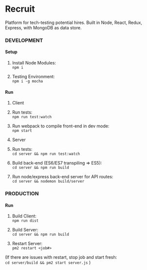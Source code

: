 # Recruit
Platform for tech-testing potential hires.  Built in Node, React, Redux, Express, with MongoDB as data store.

### DEVELOPMENT
#### Setup
1. Install Node Modules:  
```npm i```

2. Testing Environment:  
```npm i -g mocha```

#### Run 
1.  Client
  1. Run tests:  
```npm run test:watch```

  2. Run webpack to compile front-end in dev mode:  
```npm start```

2.  Server
  1.  Run tests:  
```cd server && npm run test:watch```

  2.  Build back-end (ES6/ES7 transpiling => ES5):  
```cd server && npm run build```

  3.  Run node/express back-end server for API routes:  
```cd server && nodemon build/server```


### PRODUCTION
#### Run 
1.  Build Client:  
```npm run dist```

2.  Build Server:  
```cd server && npm run build```

3.  Restart Server:  
```pm2 restart <job#>```

(If there are issues with restart, stop job and start fresh:  
```cd server/build && pm2 start server.js```
)
